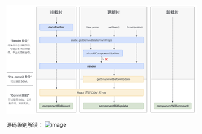 ![生命周期](./images/react_lifecycle_methods_diagram.png)

源码级别解读：
![image](https://user-images.githubusercontent.com/29973853/217209336-6d41578f-e10b-4138-bc95-0afe6b03d051.png)

